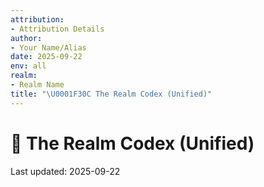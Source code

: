 ```yaml
---
attribution:
- Attribution Details
author:
- Your Name/Alias
date: 2025-09-22
env: all
realm:
- Realm Name
title: "\U0001F30C The Realm Codex (Unified)"
---
```


# 🌌 The Realm Codex (Unified)

Last updated: 2025-09-22

